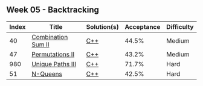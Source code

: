 ## Week 05 - Backtracking
Index|Title|Solution(s)|Acceptance|Difficulty
-|-|-|-|-
40|[Combination Sum II](https://leetcode.com/problems/combination-sum-ii)|[C++](./40.combination-sum-ii.cpp)|44.5%|Medium
47|[Permutations II](https://leetcode.com/problems/permutations-ii)|[C++](./47.permutations-ii.cpp)|43.2%|Medium
980|[Unique Paths III](https://leetcode.com/problems/unique-paths-iii)|[C++](./980.unique-paths-iii.cpp)|71.7%|Hard
51|[N-Queens](https://leetcode.com/problems/n-queens)|[C++](./51.n-queens.cpp)|42.5%|Hard
